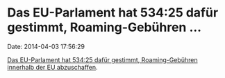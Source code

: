 Das EU-Parlament hat 534:25 dafür gestimmt, Roaming-Gebühren \...
=================================================================

Date: 2014-04-03 17:56:29

[Das EU-Parlament hat 534:25 dafür gestimmt, Roaming-Gebühren innerhalb
der EU abzuschaffen](http://www.bbc.com/news/world-europe-26866966).

